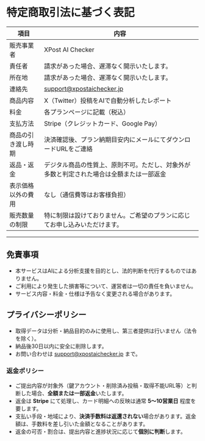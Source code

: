 # 特定商取引法に基づく表記

| 項目 | 内容 |
|------|------|
| 販売事業者 | XPost AI Checker|
| 責任者 | 請求があった場合、遅滞なく開示いたします。 |
| 所在地 | 請求があった場合、遅滞なく開示いたします。 |
| 連絡先 | support@xpostaichecker.jp |
| 商品内容 | X（Twitter）投稿をAIで自動分析したレポート |
| 料金 | 各プランページに記載（税込） |
| 支払方法 | Stripe（クレジットカード、Google Pay） |
| 商品の引き渡し時期 | 決済確認後、プラン納期目安内にメールにてダウンロードURLをご連絡 |
| 返品・返金 | デジタル商品の性質上、原則不可。ただし、対象外が多数と判定された場合は全額または一部返金|
| 表示価格以外の費用 | なし（通信費等はお客様負担） |
| 販売数量の制限 | 特に制限は設けておりません。ご希望のプランに応じてお申し込みいただけます。 |

---

## 免責事項
- 本サービスはAIによる分析支援を目的とし、法的判断を代行するものではありません。  
- ご利用により発生した損害等について、運営者は一切の責任を負いません。  
- サービス内容・料金・仕様は予告なく変更される場合があります。

## プライバシーポリシー
- 取得データは分析・納品目的のみに使用し、第三者提供は行いません（法令を除く）。  
- 納品後30日以内に安全に削除します。  
- お問い合わせは support@xpostaichecker.jp まで。

### 返金ポリシー
- ご提出内容が対象外（鍵アカウント・削除済み投稿・取得不能URL等）と判断した場合、**全額または一部返金**いたします。  
- 返金は **Stripe** にて処理し、カード明細への反映は通常 **5〜10営業日** 程度を要します。  
- 支払い手段・地域により、**決済手数料は返還されない**場合があります。返金額は、手数料を差し引いた金額となることがあります。  
- 返金の可否・割合は、提出内容と進捗状況に応じて**個別に判断**します。
